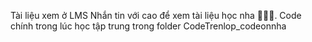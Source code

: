 Tài liệu xem ở LMS 
Nhắn tin với cao để xem tài liệu học nha 🤗🤗😁.
Code chính trong lúc học tập trung trong folder CodeTrenlop_codeonnha
